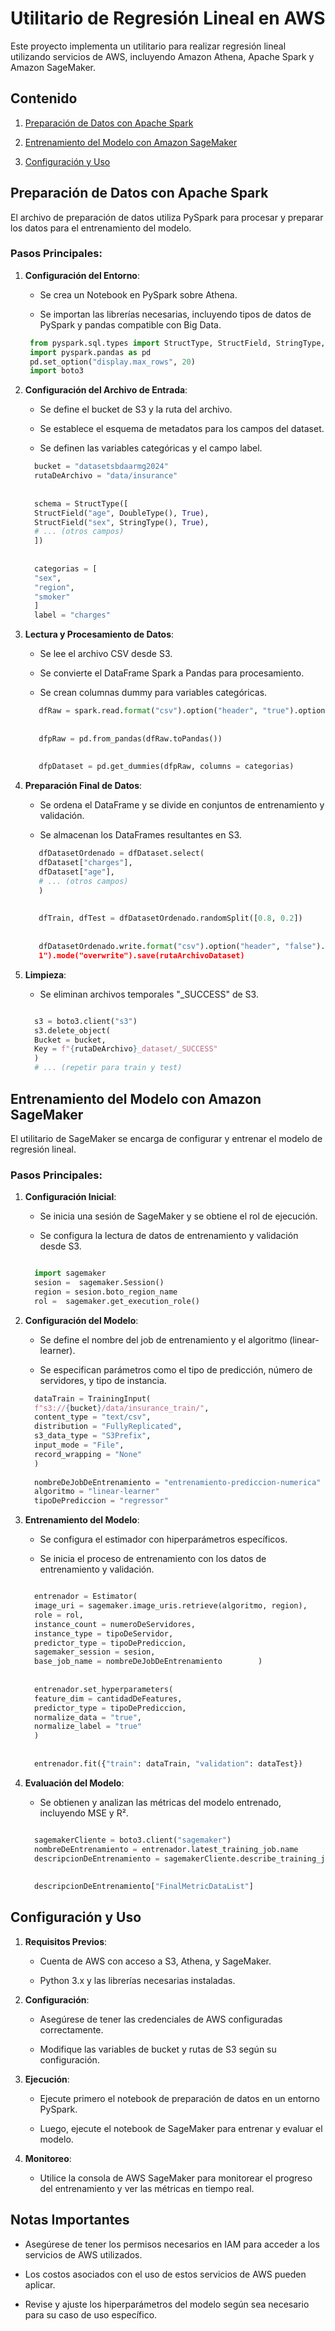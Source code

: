 Utilitario de Regresión Lineal en AWS
=====================================

Este proyecto implementa un utilitario para realizar regresión lineal utilizando servicios de AWS, incluyendo Amazon Athena, Apache Spark y Amazon SageMaker.

Contenido
---------

1.  [Preparación de Datos con Apache Spark](#preparación-de-datos-con-apache-spark)
    
2.  [Entrenamiento del Modelo con Amazon SageMaker](#entrenamiento-del-modelo-con-amazon-sagemaker)
    
3.  [Configuración y Uso](#configuración-y-uso)
    

Preparación de Datos con Apache Spark
-------------------------------------

El archivo de preparación de datos utiliza PySpark para procesar y preparar los datos para el entrenamiento del modelo.

### Pasos Principales:

1.  **Configuración del Entorno**:
    
    *   Se crea un Notebook en PySpark sobre Athena.
        
    *   Se importan las librerías necesarias, incluyendo tipos de datos de PySpark y pandas compatible con Big Data.
  

       ```python
        from pyspark.sql.types import StructType, StructField, StringType, IntegerType, DoubleType
        import pyspark.pandas as pd
        pd.set_option("display.max_rows", 20)
        import boto3
       ```

3.  **Configuración del Archivo de Entrada**:
    
    *   Se define el bucket de S3 y la ruta del archivo.
        
    *   Se establece el esquema de metadatos para los campos del dataset.
        
    *   Se definen las variables categóricas y el campo label.
  
      ```python      
        bucket = "datasetsbdaarmg2024"
        rutaDeArchivo = "data/insurance"
        
        
        schema = StructType([
        StructField("age", DoubleType(), True),
        StructField("sex", StringType(), True),
        # ... (otros campos)
        ])
        
        
        categorias = [
        "sex",
        "region",
        "smoker"
        ]
        label = "charges"
      ```
        
4.  **Lectura y Procesamiento de Datos**:
    
    *   Se lee el archivo CSV desde S3.
        
    *   Se convierte el DataFrame Spark a Pandas para procesamiento.
        
    *   Se crean columnas dummy para variables categóricas.
  
     ```python
        dfRaw = spark.read.format("csv").option("header", "true").option("delimiter", ",").option("encoding", "ISO-8859-1").schema(schema).load(rutaArchivoRaw)
        
        
        dfpRaw = pd.from_pandas(dfRaw.toPandas())
        
        
        dfpDataset = pd.get_dummies(dfpRaw, columns = categorias)
     ```
        
5.  **Preparación Final de Datos**:
    
    *   Se ordena el DataFrame y se divide en conjuntos de entrenamiento y validación.
        
    *   Se almacenan los DataFrames resultantes en S3.
  
     ```python
        dfDatasetOrdenado = dfDataset.select(
        dfDataset["charges"],
        dfDataset["age"],
        # ... (otros campos)
        )
        
        
        dfTrain, dfTest = dfDatasetOrdenado.randomSplit([0.8, 0.2])
        
        
        dfDatasetOrdenado.write.format("csv").option("header", "false").option("delimiter", ",").option("encoding", "ISO-8859-            
        1").mode("overwrite").save(rutaArchivoDataset)
     ```
        
6.  **Limpieza**:
    
    *   Se eliminan archivos temporales "\_SUCCESS" de S3.
  
      ```python
      
        s3 = boto3.client("s3")
        s3.delete_object(
        Bucket = bucket,
        Key = f"{rutaDeArchivo}_dataset/_SUCCESS"
        )
        # ... (repetir para train y test)
      ```
        

Entrenamiento del Modelo con Amazon SageMaker
---------------------------------------------

El utilitario de SageMaker se encarga de configurar y entrenar el modelo de regresión lineal.

### Pasos Principales:

1.  **Configuración Inicial**:
    
    *   Se inicia una sesión de SageMaker y se obtiene el rol de ejecución.
        
    *   Se configura la lectura de datos de entrenamiento y validación desde S3.

      ```python
     
        import sagemaker
        sesion =  sagemaker.Session()
        region = sesion.boto_region_name
        rol =  sagemaker.get_execution_role()
      ```
        
2.  **Configuración del Modelo**:
    
    *   Se define el nombre del job de entrenamiento y el algoritmo (linear-learner).
        
    *   Se especifican parámetros como el tipo de predicción, número de servidores, y tipo de instancia.

      ```python
        dataTrain = TrainingInput(
        f"s3://{bucket}/data/insurance_train/",
        content_type = "text/csv",
        distribution = "FullyReplicated",
        s3_data_type = "S3Prefix",
        input_mode = "File",
        record_wrapping = "None"
        )
                
        nombreDeJobDeEntrenamiento = "entrenamiento-prediccion-numerica"
        algoritmo = "linear-learner"
        tipoDePrediccion = "regressor"
      ```
        
3.  **Entrenamiento del Modelo**:
    
    *   Se configura el estimador con hiperparámetros específicos.
        
    *   Se inicia el proceso de entrenamiento con los datos de entrenamiento y validación.
  
      ```python
    
        entrenador = Estimator(
        image_uri = sagemaker.image_uris.retrieve(algoritmo, region),
        role = rol,
        instance_count = numeroDeServidores,
        instance_type = tipoDeServidor,
        predictor_type = tipoDePrediccion,
        sagemaker_session = sesion,
        base_job_name = nombreDeJobDeEntrenamiento        )
        
        
        entrenador.set_hyperparameters(
        feature_dim = cantidadDeFeatures,
        predictor_type = tipoDePrediccion,
        normalize_data = "true",
        normalize_label = "true"
        )
        
        
        entrenador.fit({"train": dataTrain, "validation": dataTest})
      ```
        
4.  **Evaluación del Modelo**:
    
    *   Se obtienen y analizan las métricas del modelo entrenado, incluyendo MSE y R².

      ```python
      
        sagemakerCliente = boto3.client("sagemaker")
        nombreDeEntrenamiento = entrenador.latest_training_job.name
        descripcionDeEntrenamiento = sagemakerCliente.describe_training_job(TrainingJobName = nombreDeEntrenamiento)    
        
        
        descripcionDeEntrenamiento["FinalMetricDataList"]
      ```


Configuración y Uso
-------------------

1.  **Requisitos Previos**:
    
    *   Cuenta de AWS con acceso a S3, Athena, y SageMaker.
        
    *   Python 3.x y las librerías necesarias instaladas.
        
2.  **Configuración**:
    
    *   Asegúrese de tener las credenciales de AWS configuradas correctamente.
        
    *   Modifique las variables de bucket y rutas de S3 según su configuración.
        
3.  **Ejecución**:
    
    *   Ejecute primero el notebook de preparación de datos en un entorno PySpark.
        
    *   Luego, ejecute el notebook de SageMaker para entrenar y evaluar el modelo.
        
4.  **Monitoreo**:
    
    *   Utilice la consola de AWS SageMaker para monitorear el progreso del entrenamiento y ver las métricas en tiempo real.
        

Notas Importantes
-----------------

*   Asegúrese de tener los permisos necesarios en IAM para acceder a los servicios de AWS utilizados.
    
*   Los costos asociados con el uso de estos servicios de AWS pueden aplicar.
    
*   Revise y ajuste los hiperparámetros del modelo según sea necesario para su caso de uso específico.
